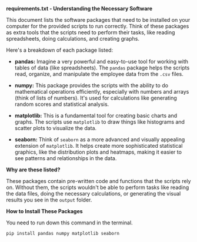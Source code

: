 **requirements.txt - Understanding the Necessary Software**

This document lists the software packages that need to be installed on your computer for the provided scripts to run correctly. Think of these packages as extra tools that the scripts need to perform their tasks, like reading spreadsheets, doing calculations, and creating graphs.

Here's a breakdown of each package listed:

* **pandas:** Imagine a very powerful and easy-to-use tool for working with tables of data (like spreadsheets). The `pandas` package helps the scripts read, organize, and manipulate the employee data from the `.csv` files.

* **numpy:** This package provides the scripts with the ability to do mathematical operations efficiently, especially with numbers and arrays (think of lists of numbers). It's used for calculations like generating random scores and statistical analysis.

* **matplotlib:** This is a fundamental tool for creating basic charts and graphs. The scripts use `matplotlib` to draw things like histograms and scatter plots to visualize the data.

* **seaborn:** Think of `seaborn` as a more advanced and visually appealing extension of `matplotlib`. It helps create more sophisticated statistical graphics, like the distribution plots and heatmaps, making it easier to see patterns and relationships in the data.

**Why are these listed?**

These packages contain pre-written code and functions that the scripts rely on. Without them, the scripts wouldn't be able to perform tasks like reading the data files, doing the necessary calculations, or generating the visual results you see in the `output` folder.

**How to Install These Packages**

You need to run down this command in the terminal. 

```bash
pip install pandas numpy matplotlib seaborn 
